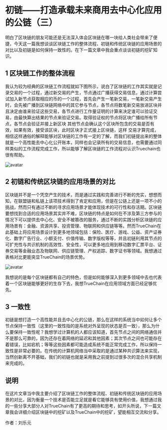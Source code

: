 # 初链——打造承载未来商用去中心化应用的公链（三）
明白了区块链的朋友可能还是无法深入体会区块链在哪一块给人类社会带来了便捷，今天这一篇我想谈谈区块链工作的整体流程、初链和传统区块链的应用场景的对比以及初链是如何保持一致性的。在下一篇文章中我会重点谈谈初链的挖矿知识。
## 1 区块链工作的整体流程
我认为较为经典的区块链工作流程就如下图所示，说白了区块链的工作其实就是记录交易的一个过程，通过新交易的产生，节点通过广播获得交易信息，通过计算尝试加入新节点获取相应的币的一个过程，首先会产生一笔新交易，一笔新交易产生时，会先被广播到区块链网络中的其它参与节点，各节点将数笔新交易放进区块并且决定由谁来验证这些交易，各节点进行工作量证明的计算来决定谁可以验证交易，由最快算出结果的节点来验证交易。取得验证权的节点将区块广播给所有节点，各节点会验证并接上新区块
其他节点会确认这个区块所包含的交易是否有效，如果有效，接受该区块，此时区块才正式接上区块链，这样
交易才算完成，相信这样通俗的解释能够对区块链的工作有一定的了解，而我们初链提出来的整体就是一个高性能去中心化公开账本，同样也会记录所有的交易信息，也需要通过同样类似的工作流程完成工作，所以能够了解区块链的工作流程对认识Truechain也很有帮助。

![avatar](https://github.com/truechain/wiki/blob/master/analysis/truechain-consensus-core/img/3.1.png)

## 2 初链和传统区块链的应用场景的对比
区块链并不是一个凭空产生的技术，而是通过实践和完善进行不断的充实，想想而知，在联盟链和私链上该项技术得到了肯定和应用，但是在公链上还是一项不小的挑战，然而只有通过不断的寻求应用场景才能体现技术的可行性和存活期。区块链要想找到合适的应用场景其实并不难，区块链的特点是如何在不涉及第三方参与的情况下可以提供去中心化、安全不被篡改的服务，通过不断的实践分析区块链的应用场景有：金融、资源共享、投资管理、物联网和供应链等等。然而TrueChain在此基础上将应用场景设计到更多地领域包括：保险、医疗、游戏、公益、资产证券化、数字广告行业、小额支付、价值传输、数字版权等等，并且初链利用其节点的可扩充性与共识机制的高效性、安全性，可以更多地应用到移动数字汇票平台、证券交易等金融业态及物联网、供应链管理、产权追踪、数字证书等领域。我想通过表格对比更能突显TrueChain的场景优势。

![avatar](https://github.com/truechain/wiki/blob/master/analysis/truechain-consensus-core/img/3.2.png)

我想说的是每个区块链都有自己的特色，但是如何能够深入到更多领域中去也代表着一个区块链能够更好的生存下去，我想TrueChain在应用领域方面已经足够优先。
## 3 一致性
初链是想打造一个高性能并且去中心化的公链，那么在这样的系统当中如何让多个节点保持一致性（这里的一致性指的是系统对外呈现的状态是否一致），那么为什么要保持一致性呢？我想学过计算机的人都应该知道，首先节点之间的网络通信并不是那么可靠的，因为还存在着网络的延迟和其他因素；其次节点之间也可能存在着错误，比如宕机；等等这些因素都可能造成系统不能正常完成工作，所以保持一致性是非常必要的。在传统的计算机网络当中采取的是通过某种共识算法来实现，当然创新离不开基础，我们的初链也就是采用我之前提到过很多次的混合共享机制来完成的。
## 说明
在这片文章当中我主要介绍了区块链工作的整体流程、初链和传统区块链的应用场景的对比，因为衡量一个技术是否能立足就是看它能够具有使用价值，我想通过我的一些分享大部分人对TrueChain有了更高的期待和思考，如开头所说，下一篇文章我会详细介绍区块链中的挖矿以及TrueChain中的挖矿，望能相互交流和分享。

作者：刘乐元
